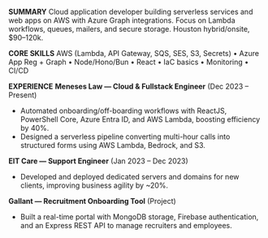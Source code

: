 **SUMMARY**
Cloud application developer building serverless services and web apps on AWS with Azure Graph integrations. Focus on Lambda workflows, queues, mailers, and secure storage. Houston hybrid/onsite, $90–120k.

**CORE SKILLS**
AWS (Lambda, API Gateway, SQS, SES, S3, Secrets) • Azure App Reg + Graph • Node/Hono/Bun • React • IaC basics • Monitoring • CI/CD

**EXPERIENCE**
**Meneses Law — Cloud & Fullstack Engineer** (Dec 2023 – Present)  
- Automated onboarding/off-boarding workflows with ReactJS, PowerShell Core, Azure Entra ID, and AWS Lambda, boosting efficiency by 40%.  
- Designed a serverless pipeline converting multi-hour calls into structured forms using AWS Lambda, Bedrock, and S3.  

**EIT Care — Support Engineer** (Jan 2023 – Dec 2023)  
- Developed and deployed dedicated servers and domains for new clients, improving business agility by ~20%.  

**Gallant — Recruitment Onboarding Tool** (Project)  
- Built a real-time portal with MongoDB storage, Firebase authentication, and an Express REST API to manage recruiters and employees.
